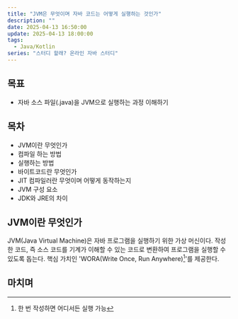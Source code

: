 ```yaml
---
title: "JVM은 무엇이며 자바 코드는 어떻게 실행하는 것인가"
description: ""
date: 2025-04-13 16:50:00
update: 2025-04-13 18:00:00
tags:
  - Java/Kotlin
series: "스터디 할래? 온라인 자바 스터디"
---
```


## 목표

- 자바 소스 파일(.java)을 JVM으로 실행하는 과정 이해하기

## 목차

- JVM이란 무엇인가
- 컴파일 하는 방법
- 실행하는 방법
- 바이트코드란 무엇인가
- JIT 컴파일러란 무엇이며 어떻게 동작하는지
- JVM 구성 요소
- JDK와 JRE의 차이

## JVM이란 무엇인가

JVM(Java Virtual Machine)은 자바 프로그램을 실행하기 위한 가상 머신이다. 작성한 코드, 즉 소스 코드를 기계가
이해할 수 있는 코드로 변환하여 프로그램을 실행할 수 있도록 돕는다. 핵심 가치인 'WORA(Write Once, Run Anywhere)[^1]'를 제공한다.

## 마치며 

[^1]: 한 번 작성하면 어디서든 실행 가능